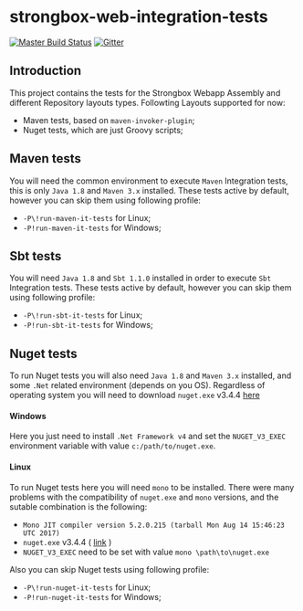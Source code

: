 strongbox-web-integration-tests
===
[![Master Build Status](https://dev.carlspring.org/jenkins/buildStatus/icon?job=strongbox/strongbox-web-integration-tests/master)](https://dev.carlspring.org/jenkins/job/strongbox/job/strongbox-web-integration-tests/job/master/)
[![Gitter](https://badges.gitter.im/Join%20Chat.svg)](https://gitter.im/strongbox/strongbox?utm_source=badge&utm_medium=badge&utm_campaign=pr-badge&utm_content=badge)

## Introduction

This project contains the tests for the Strongbox Webapp Assembly and different  Repository layouts types.
Followting Layouts supported for now:
- Maven tests, based on `maven-invoker-plugin`;
- Nuget tests, which are just Groovy scripts;

## Maven tests

You will need the common environment to execute `Maven` Integration tests, this is only `Java 1.8` and `Maven 3.x` installed.
These tests active by default, however you can skip them using following profile:
 - `-P\!run-maven-it-tests` for Linux;
 - `-P!run-maven-it-tests` for Windows;

## Sbt tests

You will need `Java 1.8` and `Sbt 1.1.0` installed in order to execute `Sbt` Integration tests.
These tests active by default, however you can skip them using following profile:
 - `-P\!run-sbt-it-tests` for Linux;
 - `-P!run-sbt-it-tests` for Windows;
 
 
## Nuget tests

To run Nuget tests you will also need `Java 1.8` and `Maven 3.x` installed, and some `.Net` related environment (depends on you OS).
Regardless of operating system you will need to download `nuget.exe` v3.4.4 [here](https://dist.nuget.org/win-x86-commandline/v3.4.4/nuget.exe)


#### Windows

Here you just need to install `.Net Framework v4` and set the `NUGET_V3_EXEC` environment variable with value `c:/path/to/nuget.exe`.

#### Linux

To run Nuget tests here you will need `mono` to be installed. There were many problems with the compatibility of `nuget.exe` and `mono` versions, and the sutable combination is the following:

-  `Mono JIT compiler version 5.2.0.215 (tarball Mon Aug 14 15:46:23 UTC 2017)`
- `nuget.exe` v3.4.4 ( [link](https://dist.nuget.org/win-x86-commandline/v3.4.4/nuget.exe) )
- `NUGET_V3_EXEC` need to be set with value `mono \path\to\nuget.exe`  

Also you can skip Nuget tests using following profile:
 - `-P\!run-nuget-it-tests` for Linux;
 - `-P!run-nuget-it-tests` for Windows;
